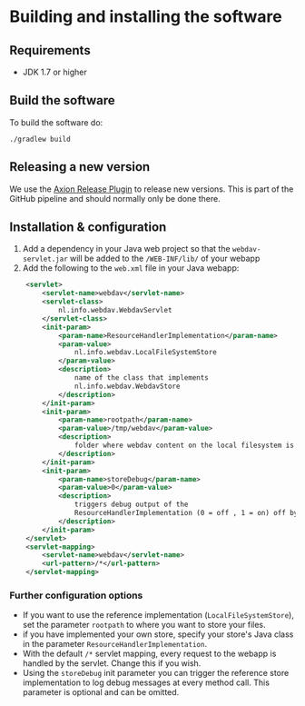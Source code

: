 # Building and installing the software 
  
## Requirements

- JDK 1.7 or higher

## Build the software

To build the software do:

```shell
./gradlew build
```

## Releasing a new version

We use the [Axion Release Plugin](https://github.com/allegro/axion-release-plugin) to release new versions.
This is part of the GitHub pipeline and should normally only be done there.

## Installation & configuration

1. Add a dependency in your Java web project so that the `webdav-servlet.jar` will be added to the `/WEB-INF/lib/` of your webapp
2. Add the following to the `web.xml` file in your Java webapp:
```xml  
  	<servlet>
		<servlet-name>webdav</servlet-name>
		<servlet-class>
			nl.info.webdav.WebdavServlet
		</servlet-class>
		<init-param>
			<param-name>ResourceHandlerImplementation</param-name>
			<param-value>
				nl.info.webdav.LocalFileSystemStore
			</param-value>
			<description>
				name of the class that implements
				nl.info.webdav.WebdavStore
			</description>
		</init-param>
		<init-param>
			<param-name>rootpath</param-name>
			<param-value>/tmp/webdav</param-value>
			<description>
				folder where webdav content on the local filesystem is stored
			</description>
		</init-param>
		<init-param>
			<param-name>storeDebug</param-name>
			<param-value>0</param-value>
			<description>
				triggers debug output of the
				ResourceHandlerImplementation (0 = off , 1 = on) off by default
			</description>
		</init-param>
	</servlet>
	<servlet-mapping>
		<servlet-name>webdav</servlet-name>
		<url-pattern>/*</url-pattern>
	</servlet-mapping>
```

### Further configuration options

- If you want to use the reference implementation (`LocalFileSystemStore`), set the parameter `rootpath` to where you want to store your files.
- if you have implemented your own store, specify your store's Java class in the parameter `ResourceHandlerImplementation`.
- With the default `/*` servlet mapping, every request to the webapp is handled by the servlet. Change this if you wish.
- Using the `storeDebug` init parameter you can trigger the reference store implementation to log debug messages at every method call. This parameter is optional and can be omitted.
